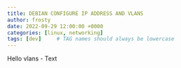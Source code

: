 ```yaml
---
title: DEBIAN CONFIGURE IP ADDRESS AND VLANS
author: frosty
date: 2022-09-29 12:00:00 +0000
categories: [linux, networking]
tags: [dev]     # TAG names should always be lowercase
---
```


Hello vlans - Text
